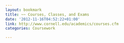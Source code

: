```yaml
---
layout: bookmark
title: ~~ Courses, Classes, and Exams
date: '2012-11-16T04:52:22+01:00'
link: http://www.cornell.edu/academics/courses.cfm
categories: Coursework

---
```

